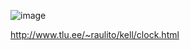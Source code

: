![image](https://user-images.githubusercontent.com/90237383/156930871-0fa3cfc4-181f-4773-b713-63d0a621e5bb.png)


http://www.tlu.ee/~raulito/kell/clock.html
